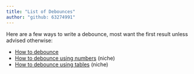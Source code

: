 ```yaml
---
title: "List of Debounces"
author: "github: 63274991"
---
```


Here are a few ways to write a debounce, most want the first result unless advised otherwise:

-   [How to debounce](https://create.roblox.com/docs/scripting/debounce)
-   [How to debounce using numbers](https://github.com/cyrus01337/snippets/blob/luau/Debounces/Numerical.lua) (niche)
-   [How to debounce using tables](https://github.com/cyrus01337/snippets/blob/luau/Debounces/Table.lua) (niche)
